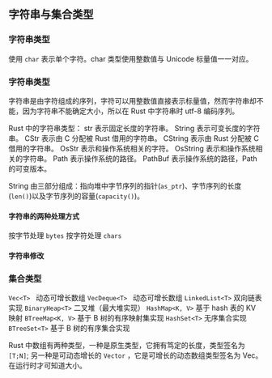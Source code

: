 ## 字符串与集合类型

### 字符串类型

使用 `char` 表示单个字符。char 类型使用整数值与 Unicode 标量值一一对应。

### 字符串类型

字符串是由字符组成的序列，字符可以用整数值直接表示标量值，然而字符串却不能，因为字符串不能确定大小，所以在 Rust 中字符串时 utf-8 编码序列。

Rust 中的字符串类型：
str 表示固定长度的字符串。
String 表示可变长度的字符串。
CStr 表示由 C 分配被 Rust 借用的字符串。
CString 表示由 Rust 分配被 C 借用的字符串。
OsStr 表示和操作系统相关的字符。
OsString 表示和操作系统相关的字符串。
Path 表示操作系统的路径。
PathBuf 表示操作系统的路径，Path 的可变版本。

String 由三部分组成：指向堆中字节序列的指针(`as_ptr`)、字节序列的长度(`len()`)以及字节序列的容量(`capacity()`)。

#### 字符串的两种处理方式

按字节处理 `bytes`
按字符处理 `chars`

#### 字符串修改

### 集合类型

`Vec<T> ` 动态可增长数组
`VecDeque<T> ` 动态可增长数组
`LinkedList<T>` 双向链表实现
`BinaryHeap<T>` 二叉堆（最大堆实现）
`HashMap<K, V>` 基于 hash 表的 KV 映射 
`BTreeMap<K, V>` 基于 B 树的有序映射集实现 
`HashSet<T>` 无序集合实现 
`BTreeSet<T>` 基于 B 树的有序集合实现

Rust 中数组有两种类型，一种是原生类型，它拥有笃定的长度，类型签名为 `[T;N]`; 另一种是可动态增长的 `Vector` ，它是可增长的动态数组类型签名为 Vec<T>。在运行时才可知道大小。





